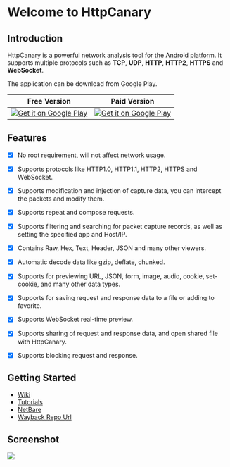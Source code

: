 # Welcome to HttpCanary

## Introduction

HttpCanary is a powerful network analysis tool for the Android platform. It supports multiple protocols such as **TCP**, **UDP**, **HTTP**, **HTTP2**, **HTTPS** and **WebSocket**.


The application can be download from Google Play.


| Free Version |  Paid Version|
| :----------: | :----------: |
|[![Get it on Google Play](https://web.archive.org/web/20210323045956im_/https://github.com/MegatronKing/HttpCanary/raw/master/assets/get-it-on-google-play.png)](https://play.google.com/store/apps/details?id=com.guoshi.httpcanary) | [![Get it on Google Play](https://web.archive.org/web/20210323045956im_/https://github.com/MegatronKing/HttpCanary/raw/master/assets/get-it-on-google-play.png)](https://play.google.com/store/apps/details?id=com.guoshi.httpcanary.premium) |


## Features
- [x] No root requirement, will not affect network usage.
- [x] Supports protocols like HTTP1.0, HTTP1.1, HTTP2, HTTPS and WebSocket.
- [x] Supports modification and injection of capture data, you can intercept the packets and modify them.
- [x] Supports repeat and compose requests.
- [x] Supports filtering and searching for packet capture records, as well as setting the specified app and Host/IP.
- [x] Contains Raw, Hex, Text, Header, JSON and many other viewers.
- [x] Automatic decode data like gzip, deflate, chunked.
- [x] Supports for previewing URL, JSON, form, image, audio, cookie, set-cookie, and many other data types.
- [x] Supports for saving request and response data to a file or adding to favorite.
- [x] Supports WebSocket real-time preview.
- [x] Supports sharing of request and response data, and open shared file with HttpCanary.
- [x] Supports blocking request and response.


## Getting Started

- [Wiki](https://web.archive.org/web/20201221013420/https://github.com/MegatronKing/HttpCanary/wiki)
- [Tutorials](https://web.archive.org/web/20210323045956/https://httpcanary.com/tutorials)
- [NetBare](https://github.com/MegatronKing/NetBare)
- [Wayback Repo Url](https://web.archive.org/web/20210323045956/https://github.com/MegatronKing/HttpCanary)
## Screenshot

![](https://web.archive.org/web/20210323045956im_/https://github.com/MegatronKing/HttpCanary/raw/master/assets/main_screenshot.png)

